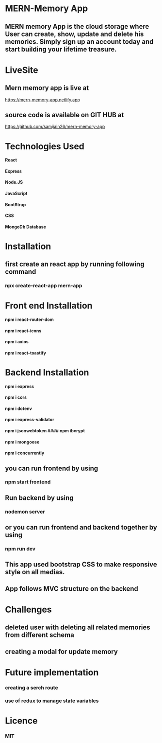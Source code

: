 #
# MERN-Memory App 
## MERN memory App is the cloud storage where User can create, show, update and delete his memories.  Simply sign up an account today and start building your lifetime treasure. 

# LiveSite 

## Mern memory app is live at 
 
 https://mern-memory-app.netlify.app

## source code is available on GIT HUB at

https://github.com/samijain26/mern-memory-app 



# Technologies Used
#### React
#### Express
#### Node.JS
 #### JavaScript
#### BootStrap
#### CSS 
#### MongoDb Database

# Installation 
 
 ## first create an react app by running following command
 ### npx create-react-app mern-app

# Front end Installation
#### npm i react-router-dom
#### npm i react-icons
#### npm i axios
#### npm i react-toastify

# Backend Installation

#### npm i  express
#### npm i cors
#### npm i dotenv
#### npm i express-validator
 #### npm i jsonwebtoken #### npm ibcrypt
 #### npm i mongoose 
 #### npm i concurrently

 ## you can run frontend by using 
 ### npm start frontend
 
 ## Run backend by using
 ### nodemon server

## or you can run frontend and backend together by using
 ### npm run dev

 ## This app used bootstrap CSS to make responsive style on all medias.

 ## App follows MVC structure on the backend

 # Challenges
 ## deleted user  with deleting all related memories from different schema
 ## creating a modal for update memory

 # Future implementation
### creating a serch route
### use of redux to manage state variables

# Licence
### MIT




 






